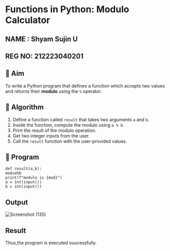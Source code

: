 # Functions in Python: Modulo Calculator

## NAME : Shyam Sujin U
## REG NO: 212223040201
## 🎯 Aim
To write a Python program that defines a function which accepts two values and returns their **modulo** using the `%` operator.

## 🧠 Algorithm
1. Define a function called `result` that takes two arguments `a` and `b`.
2. Inside the function, compute the modulo using `a % b`.
3. Print the result of the modulo operation.
4. Get two integer inputs from the user.
5. Call the `result` function with the user-provided values.

## 🧾 Program
```
def result(a,b): 
mod=a%b 
print(f"modulo is {mod}") 
a = int(input()) 
b = int(input())
```
## Output
![Screenshot (135)](https://github.com/user-attachments/assets/075c2ff7-e4b6-43d1-b6b6-187cbda60cc4)

## Result
Thus,the program is executed suucessfully.
